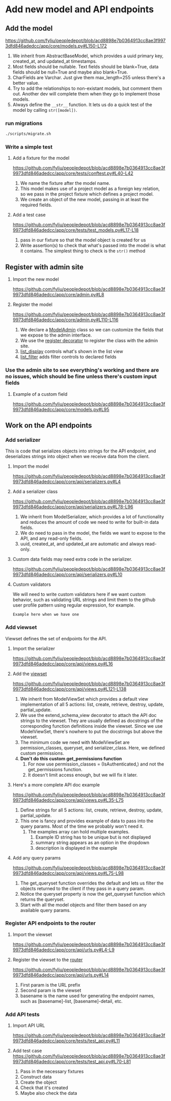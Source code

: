 # Add new model and API endpoints
## Add the model

https://github.com/fyliu/peopledepot/blob/acd8898e7b0364913cc8ae3f9973dfd846adedcc/app/core/models.py#L150-L172

1. We inherit from AbstractBaseModel, which provides a uuid primary key, created_at, and updated_at timestamps.
1. Most fields should be nullable. Text fields should be blank=True, data fields should be null=True and maybe also blank=True.
1. CharFields are Varchar. Just give them max_length=255 unless there's a better value.
1. Try to add the relationships to non-existant models, but comment them out. Another dev will complete them when they go to implement those models.
1. Always define the `__str__` function. It lets us do a quick test of the model by calling `str([model])`.

### run migrations

```bash
./scripts/migrate.sh
```

### Write a simple test

1. Add a fixture for the model

   https://github.com/fyliu/peopledepot/blob/acd8898e7b0364913cc8ae3f9973dfd846adedcc/app/core/tests/conftest.py#L40-L42

   1. We name the fixture after the model name.
   1. This model makes use of a project model as a foreign key relation, so we pass in the project fixture which defines a project model.
   1. We create an object of the new model, passing in at least the required fields.

1. Add a test case

   https://github.com/fyliu/peopledepot/blob/acd8898e7b0364913cc8ae3f9973dfd846adedcc/app/core/tests/test_models.py#L17-L18

   1. pass in our fixture so that the model object is created for us
   1. Write assertion(s) to check that what's passed into the model is what it contains. The simplest thing to check is the `str()` method

## Register with admin site

1. Import the new model

   https://github.com/fyliu/peopledepot/blob/acd8898e7b0364913cc8ae3f9973dfd846adedcc/app/core/admin.py#L8

1. Register the model

   https://github.com/fyliu/peopledepot/blob/acd8898e7b0364913cc8ae3f9973dfd846adedcc/app/core/admin.py#L110-L116

   1. We declare a [ModelAdmin](https://docs.djangoproject.com/en/4.0/ref/contrib/admin/#django.contrib.admin.ModelAdmin) class so we can customize the fields that we expose to the admin interface.
   1. We use the [register decorator](https://docs.djangoproject.com/en/4.0/ref/contrib/admin/#django.contrib.admin.register) to register the class with the admin site.
   1. [list_display](https://docs.djangoproject.com/en/4.0/ref/contrib/admin/#django.contrib.admin.ModelAdmin.list_display) controls what's shown in the list view
   1. [list_filter](https://docs.djangoproject.com/en/4.0/ref/contrib/admin/#django.contrib.admin.ModelAdmin.list_filter) adds filter controls to declared fields

### Use the admin site to see everything's working and there are no issues, which should be fine unless there's custom input fields

1. Example of a custom field

   https://github.com/fyliu/peopledepot/blob/acd8898e7b0364913cc8ae3f9973dfd846adedcc/app/core/models.py#L95

## Work on the API endpoints

### Add serializer

This is code that serializes objects into strings for the API endpoint, and deserializes strings into object when we receive data from the client.

1. Import the model

   https://github.com/fyliu/peopledepot/blob/acd8898e7b0364913cc8ae3f9973dfd846adedcc/app/core/api/serializers.py#L4

1. Add a serializer class

   https://github.com/fyliu/peopledepot/blob/acd8898e7b0364913cc8ae3f9973dfd846adedcc/app/core/api/serializers.py#L78-L96

   1. We inherit from ModelSerializer, which provides a lot of functionality and reduces the amount of code we need to write for built-in data fields.
   1. We do need to pass in the model, the fields we want to expose to the API, and any read-only fields.
   1. uuid, created_at, and updated_at are automatic and always read-only.

1. Custom data fields may need extra code in the serializer.

   https://github.com/fyliu/peopledepot/blob/acd8898e7b0364913cc8ae3f9973dfd846adedcc/app/core/api/serializers.py#L10

1. Custom validators

   We will need to write custom validators here if we want custom behavior, such as validating URL strings and limit them to the github user profile pattern using regular expression, for example.

   ```text
   Example here when we have one
   ```

### Add viewset

Viewset defines the set of endpoints for the API.

1. Import the serializer

   https://github.com/fyliu/peopledepot/blob/acd8898e7b0364913cc8ae3f9973dfd846adedcc/app/core/api/views.py#L16

1. Add the [viewset](https://www.django-rest-framework.org/api-guide/viewsets/)

   https://github.com/fyliu/peopledepot/blob/acd8898e7b0364913cc8ae3f9973dfd846adedcc/app/core/api/views.py#L121-L138

   1. We inherit from ModelViewSet which provides a default view implementation of all 5 actions: list, create, retrieve, destroy, update, partial_update.
   1. We use the extend_schema_view decorator to attach the API doc strings to the viewset. They are usually defined as docstrings of the corresponding function definitions inside the viewset. Since we use ModelViewSet, there's nowhere to put the docstrings but above the viewset.
   1. The minimum code we need with ModelViewSet are permission_classes, queryset, and serializer_class. Here, we defined custom permissions.
   1. **Don't do this custom get_permissions function**
      1. For now use permission_classes = (IsAuthenticated,) and not the get_permissions function.
      1. It doesn't limit access enough, but we will fix it later.

1. Here's a more complete API doc example

   https://github.com/fyliu/peopledepot/blob/acd8898e7b0364913cc8ae3f9973dfd846adedcc/app/core/api/views.py#L35-L75

   1. Define strings for all 5 actions: list, create, retrieve, destroy, update, partial_update.
   1. This one is fancy and provides example of data to pass into the query params. Most of the time we probably won't need it.
      1. The examples array can hold multiple examples.
         1. Example ID string has to be unique but is not displayed
         1. summary string appears as an option in the dropdown
         1. description is displayed in the example

1. Add any query params

   https://github.com/fyliu/peopledepot/blob/acd8898e7b0364913cc8ae3f9973dfd846adedcc/app/core/api/views.py#L75-L98

   1. The get_queryset function overrides the default and lets us filter the objects returned to the client if they pass in a query param.
   1. Notice the queryset property is now the get_queryset function which returns the queryset.
   1. Start with all the model objects and filter them based on any available query params.

### Register API endpoints to the router

1. Import the viewset

   https://github.com/fyliu/peopledepot/blob/acd8898e7b0364913cc8ae3f9973dfd846adedcc/app/core/api/urls.py#L4-L9

1. Register the viewset to the [router](https://www.django-rest-framework.org/api-guide/routers/)

   https://github.com/fyliu/peopledepot/blob/acd8898e7b0364913cc8ae3f9973dfd846adedcc/app/core/api/urls.py#L14

   1. First param is the URL prefix
   1. Second param is the viewset
   1. basename is the name used for generating the endpoint names, such as [basename]-list, [basename]-detail, etc.

### Add API tests

1. Import API URL

   https://github.com/fyliu/peopledepot/blob/acd8898e7b0364913cc8ae3f9973dfd846adedcc/app/core/tests/test_api.py#L11

1. Add test case
   https://github.com/fyliu/peopledepot/blob/acd8898e7b0364913cc8ae3f9973dfd846adedcc/app/core/tests/test_api.py#L70-L81

   1. Pass in the necessary fixtures
   1. Construct data
   1. Create the object
   1. Check that it's created
   1. Maybe also check the data
